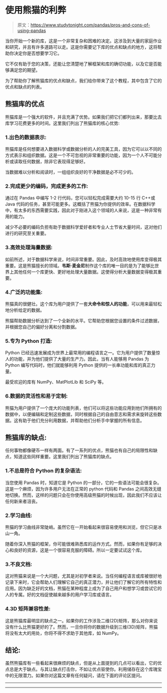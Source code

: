 # 使用熊猫的利弊

> 原文：<https://www.studytonight.com/pandas/pros-and-cons-of-using-pandas>

当你开始一个新的库，这是一个非常复杂和困难的决定。这涉及到大量的家庭作业和研究，并且有许多道路可以走。这是你需要记下库的优点和缺点的地方，这将帮助你决定你是否想要学习它。

它不仅有助于您的决策，还能让您清楚地了解框架和库的确切功能，以及它是否能够满足您的期望。

为了帮助你了解熊猫库的优点和缺点，我们给你带来了这个教程，其中包含了它的优点和缺点的列表。

## 熊猫库的优点

熊猫库是一个强大的软件，并且充满了优势。如果我们把它们都列出来，那要比去库学习花费更多的时间。这里我们列出了熊猫库的核心优势:

### 1.出色的数据表示:

熊猫库是任何想要进入数据科学或数据分析的人的完美工具，因为它可以以不同的方式表示和组织数据。这是一个不可忽视的非常重要的功能，因为一个人不可能分析或读取任何数据，除非它表现得足够好。

当数据难以分析和阅读时，一组组织良好的干净数据是必不可少的。

### 2.完成更少的编码，完成更多的工作:

通过在 Pandas 中编写 1-2 行代码，您可以轻松完成需要大约 10-15 行 C++或 Java 代码的任务，甚至可能更多。这概括了熊猫为你提供的效率。在数据科学中，有太多的东西需要实践，因此对于刚进入这个领域的人来说，这是一种非常有用的能力。

减少不必要的编码负担有助于数据科学爱好者和专业人士节省大量时间，这对他们进行的研究至关重要。

### 3.高效处理海量数据:

如前所述，对于数据科学来说，时间非常重要。因此，及时高效地使用库变得极其重要。这是熊猫擅长的领域。**韦斯·麦金尼**制作这个库的唯一目的是为了能够比世界上其他任何一个库更快、更好地处理大量数据。这使得分析大量数据变得极其重要。

### 4.广泛的功能集:

熊猫真的很健壮。这个库为用户提供了一套**大命令和惊人的功能**，可以用来最轻松地分析给定的数据。

熊猫帮助数据分析达到了一个全新的水平。它帮助您根据您设置的条件过滤数据，并根据您自己的偏好分离和分割数据。

### 5.专为 Python 打造:

Python 已经迅速发展成为世界上最常用的编程语言之一。它为用户提供了数量惊人的功能，并为他们提供了大量的生产力。因此，当有人能够用 Pandas 为 Python 编写代码时，他们就能够利用 Python 提供的一长串功能和库的真正力量。

最受欢迎的库有 NumPy、MatPlotLib 和 SciPy 等。

### 6.数据的灵活性和易于定制:

熊猫为用户提供了一个庞大的功能列表，他们可以将这些功能应用到他们所拥有的数据中，以便编辑和定制这些数据，同时根据自己的自由意志和需求来旋转这些数据。这有助于他们充分利用数据，并帮助他们分析手中掌握的所有信息。

## 熊猫库的缺点:

任何事物都像硬币一样有两面。有了一系列的优点，熊猫也有自己的局限性和缺点，知道这些同样重要。这里我们列出了熊猫库的缺点。

### 1.不总是符合 Python 的复杂语法:

当您使用 Pandas 时，知道它是 Python 的一部分，它的一些语法可能会很复杂。这是一个麻烦，因为许多用户无法在正常的 python 代码和 Pandas 之间高效无缝地切换。然而，这样的问题只会在你使用高级熊猫的时候出现，因此我们不应该让任何新来者沮丧。

### 2.学习曲线:

熊猫的学习曲线非常陡峭。虽然它在一开始看起来很容易使用和浏览，但它只是冰山一角。

随着你深入熊猫的框架，你可能很难熟悉库的运作方式。然而，如果你有足够的决心和良好的资源，这是一个很容易克服的障碍。所以一定要试试这个库。

### 3.不良文档:

这对熊猫来说是一个大问题，尤其是对初学者来说。当任何编程语言或库被很好地记录下来时，它会帮助人们理解它自己的真正潜力，并让他们了解它的所有特性和应用。因为缺乏好的文档，熊猫在某种程度上成为了自己用户和想学习或尝试它的人的专属。好的文档促使越来越多的用户学习库或语言。

### 4.3D 矩阵兼容性差:

这是熊猫库最明显的缺点之一。如果你的工作涉及二维(2D)矩阵，那么对你来说没有什么比熊猫更好的了。然而，一旦你将你的数据升级到三维(3D)矩阵，熊猫将没有太大的用处，你将不得不求助于其他库，如 NumPy。

## 结论:

虽然熊猫库有一些看起来很麻烦的缺点，但是从上面提到的几点可以看出，它的优点总是大于缺点。与其让缺点打击你，不如让优点驱使你。利用储存在这个库瑰宝中的无限潜力。如果你对这篇文章有任何疑问，请在下面的评论区提问。

* * *

* * *